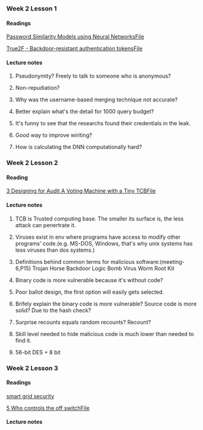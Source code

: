 ### Week 2 Lesson 1

#### Readings
[Password Similarity Models using Neural NetworksFile](Readings/week2_1_cropped.md)
	
[True2F - Backdoor-resistant authentication tokensFile](Readings/week2_2_cropped.md)


#### Lecture notes
1. Pseudonymity? Freely to talk to someone who is anonymous?

2. Non-repudiation?

3. Why was the username-based merging technique not accurate?

4. Better explain what's the detail for 1000 query budget?

5. It's funny to see that the researchs found their credentials in the leak.

6. Good way to improve wiriting?

7. How is calculating the DNN computationally hard?
### Week 2 Lesson 2

#### Reading
[3 Designing for Audit A Voting Machine with a Tiny TCBFile](Readings/week2_3_cropped.md)

#### Lecture notes
1. TCB is Trusted computing base. The smaller its surface is, the less attack can penertrate it.

2. Viruses exist in env where programs have access to modify other programs' code.(e.g. MS-DOS, Windows, that's why unix systems has less viruses than dos systems.) 

3. Definitions behind common terms for malicious software:(meeting-6,P15)
	Trojan Horse
	Backdoor
	Logic Bomb
	Virus
	Worm
	Root Kit

4. Binary code is more vulnerable because it's without code?

5. Poor ballot design, the first option will easily gets selected.  

6. Brifely explain the binary code is more vulnerable? Source code is more solid? Due to the hash check?

7. Surprise recounts equals random recounts? Recount?

8. Skill level needed to hide malicious code is much lower than needed to find it.

9. 56-bit DES + 8 bit

### Week 2 Lesson 3

#### Readings
[smart grid security](Readings/week2_4_cropped.md)

[5 Who controls the off switchFile](Readings/week2_5_cropped.md)

#### Lecture notes

